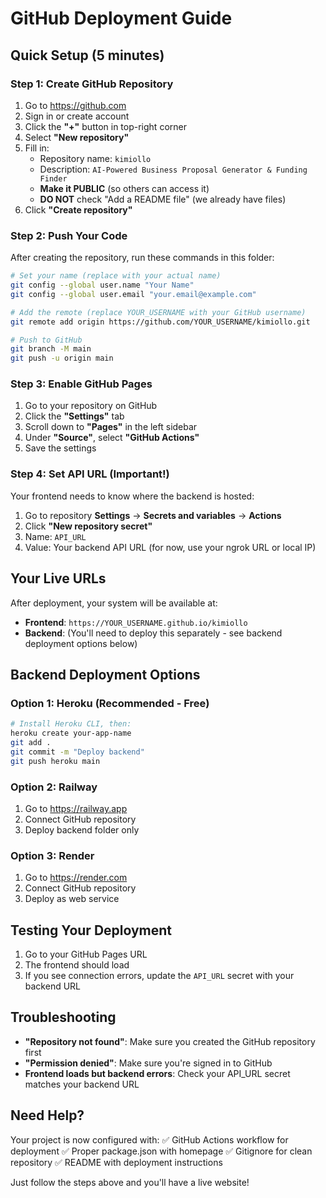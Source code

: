 # GitHub Deployment Guide

## Quick Setup (5 minutes)

### Step 1: Create GitHub Repository
1. Go to https://github.com
2. Sign in or create account
3. Click the **"+"** button in top-right corner
4. Select **"New repository"**
5. Fill in:
   - Repository name: `kimiollo`
   - Description: `AI-Powered Business Proposal Generator & Funding Finder`
   - **Make it PUBLIC** (so others can access it)
   - **DO NOT** check "Add a README file" (we already have files)
6. Click **"Create repository"**

### Step 2: Push Your Code
After creating the repository, run these commands in this folder:

```bash
# Set your name (replace with your actual name)
git config --global user.name "Your Name"
git config --global user.email "your.email@example.com"

# Add the remote (replace YOUR_USERNAME with your GitHub username)
git remote add origin https://github.com/YOUR_USERNAME/kimiollo.git

# Push to GitHub
git branch -M main
git push -u origin main
```

### Step 3: Enable GitHub Pages
1. Go to your repository on GitHub
2. Click the **"Settings"** tab
3. Scroll down to **"Pages"** in the left sidebar
4. Under **"Source"**, select **"GitHub Actions"**
5. Save the settings

### Step 4: Set API URL (Important!)
Your frontend needs to know where the backend is hosted:

1. Go to repository **Settings** → **Secrets and variables** → **Actions**
2. Click **"New repository secret"**
3. Name: `API_URL`
4. Value: Your backend API URL (for now, use your ngrok URL or local IP)

## Your Live URLs
After deployment, your system will be available at:
- **Frontend**: `https://YOUR_USERNAME.github.io/kimiollo`
- **Backend**: (You'll need to deploy this separately - see backend deployment options below)

## Backend Deployment Options

### Option 1: Heroku (Recommended - Free)
```bash
# Install Heroku CLI, then:
heroku create your-app-name
git add .
git commit -m "Deploy backend"
git push heroku main
```

### Option 2: Railway
1. Go to https://railway.app
2. Connect GitHub repository
3. Deploy backend folder only

### Option 3: Render
1. Go to https://render.com
2. Connect GitHub repository
3. Deploy as web service

## Testing Your Deployment
1. Go to your GitHub Pages URL
2. The frontend should load
3. If you see connection errors, update the `API_URL` secret with your backend URL

## Troubleshooting
- **"Repository not found"**: Make sure you created the GitHub repository first
- **"Permission denied"**: Make sure you're signed in to GitHub
- **Frontend loads but backend errors**: Check your API_URL secret matches your backend URL

## Need Help?
Your project is now configured with:
✅ GitHub Actions workflow for deployment
✅ Proper package.json with homepage
✅ Gitignore for clean repository
✅ README with deployment instructions

Just follow the steps above and you'll have a live website!
